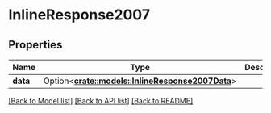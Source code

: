 # InlineResponse2007

## Properties

Name | Type | Description | Notes
------------ | ------------- | ------------- | -------------
**data** | Option<[**crate::models::InlineResponse2007Data**](inline_response_200_7_data.md)> |  | [optional]

[[Back to Model list]](../README.md#documentation-for-models) [[Back to API list]](../README.md#documentation-for-api-endpoints) [[Back to README]](../README.md)


